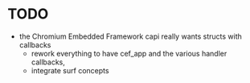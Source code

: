 # TODO

- the Chromium Embedded Framework capi really wants structs with callbacks  
	- rework everything to have cef_app and the various handler callbacks,  
	- integrate surf concepts  


